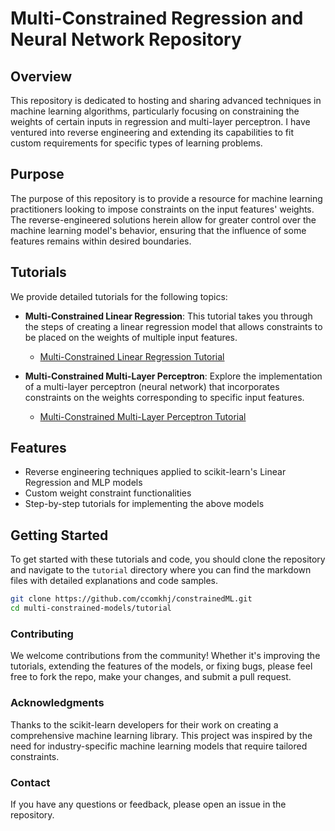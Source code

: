 # Multi-Constrained Regression and Neural Network Repository

## Overview

This repository is dedicated to hosting and sharing advanced techniques in machine learning algorithms, particularly focusing on constraining the weights of certain inputs in regression and multi-layer perceptron. I have ventured into reverse engineering and extending its capabilities to fit custom requirements for specific types of learning problems.

## Purpose

The purpose of this repository is to provide a resource for machine learning practitioners looking to impose constraints on the input features' weights. The reverse-engineered solutions herein allow for greater control over the machine learning model's behavior, ensuring that the influence of some features remains within desired boundaries.

## Tutorials

We provide detailed tutorials for the following topics:

- **Multi-Constrained Linear Regression**: This tutorial takes you through the steps of creating a linear regression model that allows constraints to be placed on the weights of multiple input features.
  - [Multi-Constrained Linear Regression Tutorial](tutorial/MultiConstrainedLinearRegression.md)

- **Multi-Constrained Multi-Layer Perceptron**: Explore the implementation of a multi-layer perceptron (neural network) that incorporates constraints on the weights corresponding to specific input features.
  - [Multi-Constrained Multi-Layer Perceptron Tutorial](tutorial/MultiConstrainedMultiLayerPerceptron.md)

## Features

- Reverse engineering techniques applied to scikit-learn's Linear Regression and MLP models
- Custom weight constraint functionalities
- Step-by-step tutorials for implementing the above models

## Getting Started

To get started with these tutorials and code, you should clone the repository and navigate to the `tutorial` directory where you can find the markdown files with detailed explanations and code samples.

```bash
git clone https://github.com/ccomkhj/constrainedML.git
cd multi-constrained-models/tutorial
```
### Contributing
We welcome contributions from the community! Whether it's improving the tutorials, extending the features of the models, or fixing bugs, please feel free to fork the repo, make your changes, and submit a pull request.

### Acknowledgments
Thanks to the scikit-learn developers for their work on creating a comprehensive machine learning library.
This project was inspired by the need for industry-specific machine learning models that require tailored constraints.

### Contact
If you have any questions or feedback, please open an issue in the repository.